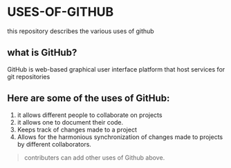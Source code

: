 # USES-OF-GITHUB
this repository describes the various uses of github


## what is GitHub?
GitHub is web-based graphical user interface platform that host services for git repositories


## Here are some of the uses of GitHub:
1. it allows different people to collaborate on projects
2. it allows one to document their code.
3. Keeps track of changes made to a project
4. Allows for the harmonious synchronization of changes made to projects by different collaborators.



> contributers can add other uses of Github above.
